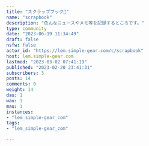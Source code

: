 ```yaml
---
title: "スクラップブック📖" 
name: "scrapbook"
description: "色んなニュースやメモ等を記録するところです。"
type: community
date: "2023-06-19 11:34:49"
draft: false
nsfw: false
actor_id: "https://lem.simple-gear.com/c/scrapbook"
host: lem.simple-gear.com
lastmod: "2023-03-02 07:41:19"
published: "2023-02-20 23:41:31"
subscribers: 3
posts: 14
comments: 0
weight: 14
dau: 1
wau: 1
mau: 1
instances:
- "lem_simple-gear_com"
tags: 
- "lem_simple-gear_com"

---
```

